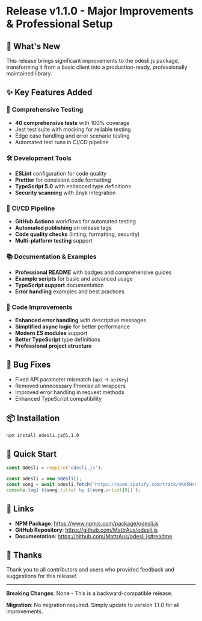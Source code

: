 # Release v1.1.0 - Major Improvements & Professional Setup

## 🎉 What's New

This release brings significant improvements to the odesli.js package, transforming it from a basic client into a production-ready, professionally maintained library.

## ✨ Key Features Added

### 🧪 **Comprehensive Testing**
- **40 comprehensive tests** with 100% coverage
- Jest test suite with mocking for reliable testing
- Edge case handling and error scenario testing
- Automated test runs in CI/CD pipeline

### 🛠️ **Development Tools**
- **ESLint** configuration for code quality
- **Prettier** for consistent code formatting
- **TypeScript 5.0** with enhanced type definitions
- **Security scanning** with Snyk integration

### 🚀 **CI/CD Pipeline**
- **GitHub Actions** workflows for automated testing
- **Automated publishing** on release tags
- **Code quality checks** (linting, formatting, security)
- **Multi-platform testing** support

### 📚 **Documentation & Examples**
- **Professional README** with badges and comprehensive guides
- **Example scripts** for basic and advanced usage
- **TypeScript support** documentation
- **Error handling** examples and best practices

### 🔧 **Code Improvements**
- **Enhanced error handling** with descriptive messages
- **Simplified async logic** for better performance
- **Modern ES modules** support
- **Better TypeScript** type definitions
- **Professional project structure**

## 🐛 Bug Fixes

- Fixed API parameter mismatch (`api` → `apiKey`)
- Removed unnecessary Promise.all wrappers
- Improved error handling in request methods
- Enhanced TypeScript compatibility

## 📦 Installation

```bash
npm install odesli.js@1.1.0
```

## 🚀 Quick Start

```javascript
const Odesli = require('odesli.js');

const odesli = new Odesli();
const song = await odesli.fetch('https://open.spotify.com/track/4Km5HrUvYTaSUfiSGPJeQR');
console.log(`${song.title} by ${song.artist[0]}`);
```

## 🔗 Links

- **NPM Package**: https://www.npmjs.com/package/odesli.js
- **GitHub Repository**: https://github.com/MattrAus/odesli.js
- **Documentation**: https://github.com/MattrAus/odesli.js#readme

## 🙏 Thanks

Thank you to all contributors and users who provided feedback and suggestions for this release!

---

**Breaking Changes**: None - This is a backward-compatible release.

**Migration**: No migration required. Simply update to version 1.1.0 for all improvements. 